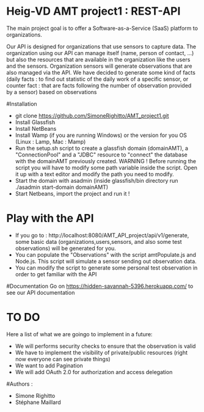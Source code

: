 Heig-VD AMT project1 : REST-API
===============================

The main project goal is to offer a Software-as-a-Service (SaaS) platform to organizations.

Our API is designed for organizations that use sensors to capture data. The organization using our API can manage itself (name, person of contact, ...) but also the resources that are available in the organization like the users and the sensors. Organization sensors will generate observations that are also managed via the API. We have decided to generate some kind of facts (daily facts : to find out statistic of the daily work of a specific sensor, or counter fact : that are facts following the number of observation provided by a sensor) based on observations

#Installation
  * git clone https://github.com/SimoneRighitto/AMT_project1.git
  * Install Glassfish
  * Install NetBeans
  * Install Wamp (if you are running Windows) or the version for you OS (Linux : Lamp, Mac : Mamp)
  * Run the setup.sh script to create a glassfish domain (domainAMT), a "ConnectionPool" and a "JDBC" resource to "connect" the database with the domainAMT previously created. WARNING ! Before running the script you will have to modify some path variable inside the script. Open it up with a text editor and modify the path you need to modify.
  * Start the domain with asadmin (inside glassfish/bin directory run ./asadmin start-domain domainAMT)
  * Start Netbeans, import the project and run it !
 
# Play with the API
  * If you go to : http://localhost:8080/AMT_API_project/api/v1/generate, some basic data (organizations,users,sensors, and also some test observations) will be generated for you.
  * You can populate the "Observations" with the script amtPopulate.js and Node.js. This script will simulate a sensor sending out observation data.
  * You can modify the script to generate some personal test observation in order to get familiar with the API

#Documentation
Go on https://hidden-savannah-5396.herokuapp.com/ to see our API documentation

# TO DO
Here a list of what we are goingo to implement in a future:
  * We will performs security checks to ensure that the observation is valid
  * We have to implement the visibility of private/public resources (right now everyone can see private things)
  * We want to add Pagination
  * We will add OAuth 2.0 for authorization and access delegation

#Authors : 
 * Simone Righitto
 * Stéphane Maillard
